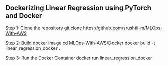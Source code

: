 ## Dockerizing Linear Regression using PyTorch and Docker

Step 1: Clone the repository
git clone https://github.com/srushtii-m/MLOps-With-AWS

Step 2: Build docker image
cd MLOps-With-AWS/Docker
docker build -t linear_regression_docker .

Step 3: Run the Docker Container
docker run linear_regression_docker
